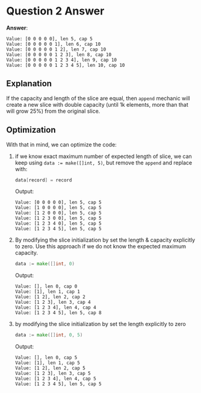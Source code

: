# Question 2 Answer

**Answer**:
```text
Value: [0 0 0 0 0], len 5, cap 5
Value: [0 0 0 0 0 1], len 6, cap 10
Value: [0 0 0 0 0 1 2], len 7, cap 10
Value: [0 0 0 0 0 1 2 3], len 8, cap 10
Value: [0 0 0 0 0 1 2 3 4], len 9, cap 10
Value: [0 0 0 0 0 1 2 3 4 5], len 10, cap 10
```

## Explanation
If the capacity and length of the slice are equal, then `append`
mechanic will create a new slice with double capacity (until 1k elements, more than that will grow 25%) from the
original slice.

## Optimization
With that in mind, we can optimize the code:

1. if we know exact maximum number of expected length of slice,
   we can keep using `data := make([]int, 5)`, but remove the `append` and replace with:
   ```go
   data[record] = record
   ```
   Output:
   ```text
   Value: [0 0 0 0 0], len 5, cap 5
   Value: [1 0 0 0 0], len 5, cap 5
   Value: [1 2 0 0 0], len 5, cap 5
   Value: [1 2 3 0 0], len 5, cap 5
   Value: [1 2 3 4 0], len 5, cap 5
   Value: [1 2 3 4 5], len 5, cap 5
   ```
2. By modifying the slice initialization by set the length & capacity explicitly to zero. 
Use this approach if we do not know the expected maximum capacity.
    ```go
    data := make([]int, 0)
    ```
    Output:
    ```text
    Value: [], len 0, cap 0
    Value: [1], len 1, cap 1
    Value: [1 2], len 2, cap 2
    Value: [1 2 3], len 3, cap 4
    Value: [1 2 3 4], len 4, cap 4
    Value: [1 2 3 4 5], len 5, cap 8
    ```

2. by modifying the slice initialization by set the length explicitly to zero
    ```go
    data := make([]int, 0, 5)
    ```
   Output:
    ```text
    Value: [], len 0, cap 5
    Value: [1], len 1, cap 5
    Value: [1 2], len 2, cap 5
    Value: [1 2 3], len 3, cap 5
    Value: [1 2 3 4], len 4, cap 5
    Value: [1 2 3 4 5], len 5, cap 5
    ```


